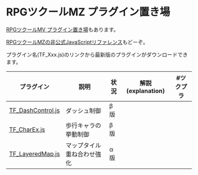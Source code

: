 # RPGツクールMZ プラグイン置き場

[RPGツクールMV プラグイン置き場](https://github.com/tonbijp/RPGMakerMV)もあります。

[RPGツクールMZの非公式JavaScriptリファレンス](https://github.com/tonbijp/RPGMakerMZ/blob/master/Reference/README.md)もどーぞ。

プラグイン名(TF_Xxx.js)のリンクから最新版のプラグインがダウンロードできます。

|プラグイン|説明|状況|解説(explanation)|#ツクプラ|
|---|---|---|---|---|
| [TF_DashControl.js](https://github.com/tonbijp/RPGMakerMZ/blob/master/TF_DashControl.js) | ダッシュ制御 | β版 | |
| [TF_CharEx.js](https://github.com/tonbijp/RPGMakerMZ/blob/master/TF_CharEx.js) | 歩行キャラの挙動制御 | β版 | |
| [TF_LayeredMap.js](https://github.com/tonbijp/RPGMakerMZ/blob/master/TF_LayeredMap.js) | マップタイル重ね合わせ強化 | α版 | |
